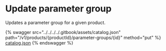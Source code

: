 # Update parameter group

Updates a parameter group for a given product.

{% swagger src="../../../../.gitbook/assets/catalog.json" path="/v1/products/{productId}/parameter-groups/{id}" method="put" %}
[catalog.json](../../../../.gitbook/assets/catalog.json)
{% endswagger %}
